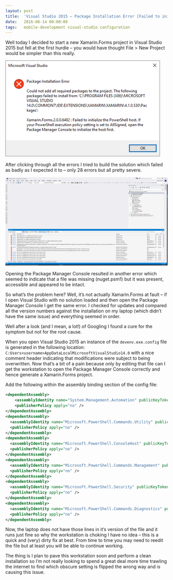 ```yaml
---
layout: post
title:  'Visual Studio 2015 – Package Installation Error [Failed to initialize the PowerShell host]'
date:   2016-06-14 00:00:00
tags:   mobile-development visual-studio configuration
---
```

Well today I decided to start a new Xamarin.Forms project in Visual Studio 2015 but fell at the first hurdle – you would have thought File > New Project would be simpler than this really.

![visual studio package installation error dialog](/assets/images/xamarin-package-installation-error.png)
<!--more-->
After clicking through all the errors I tried to build the solution which failed as badly as I expected it to – only 28 errors but all pretty severe.

![visual studio build errors](/assets/images/xamarin-package-installation-build-errors.png)

Opening the Package Manager Console resulted in another error which seemed to indicate that a file was missing (nuget.psm1) but it was present, accessible and appeared to be intact.

So what’s the problem here? Well, it’s not actually Xamarin.Forms at fault – if I open Visual Studio with no solution loaded and then open the Package Manager Console I get the same error. I checked for updates and compared all the version numbers against the installation on my laptop (which didn’t have the same issue) and everything seemed in order.

Well after a look (and I mean, a lot!) of Googling I found a cure for the symptom but not for the root cause.

When you open Visual Studio 2015 an instance of the `devenv.exe.config` file is generated in the following location: `C:Users<username>AppDataLocalMicrosoftVisualStudio14.0` with a nice comment header indicating that modifications were subject to being overwritten. Now that’s a bit of a pain because only by editing that file can I get the workstation to open the Package Manager Console correctly and hence generate a Xamarin.Forms project.

Add the following within the assembly binding section of the config file:
```xml
<dependentAssembly>
    <assemblyIdentity name="System.Management.Automation" publicKeyToken="31bf3856ad364e35" />
    <publisherPolicy apply="no" />
</dependentAssembly>
<dependentAssembly>
  <assemblyIdentity name="Microsoft.PowerShell.Commands.Utility" publicKeyToken="31bf3856ad364e35" />
  <publisherPolicy apply="no" />
</dependentAssembly>
<dependentAssembly>
  <assemblyIdentity name="Microsoft.PowerShell.ConsoleHost" publicKeyToken="31bf3856ad364e35" />
  <publisherPolicy apply="no" />
</dependentAssembly>
<dependentAssembly>
  <assemblyIdentity name="Microsoft.PowerShell.Commands.Management" publicKeyToken="31bf3856ad364e35" />
  <publisherPolicy apply="no" />
</dependentAssembly>
<dependentAssembly>
  <assemblyIdentity name="Microsoft.PowerShell.Security" publicKeyToken="31bf3856ad364e35" />
  <publisherPolicy apply="no" />
</dependentAssembly>
<dependentAssembly>
  <assemblyIdentity name="Microsoft.PowerShell.Commands.Diagnostics" publicKeyToken="31bf3856ad364e35" />
  <publisherPolicy apply="no" />
</dependentAssembly>
```
Now, the laptop does not have those lines in it’s version of the file and it runs just fine so why the workstation is choking I have no idea – this is a quick and (very) dirty fix at best. From time to time you may need to reedit the file but at least you will be able to continue working.

The thing is I plan to pave this workstation soon and perform a clean installation so I’m not really looking to spend a great deal more time trawling the internet to find which obscure setting is flipped the wrong way and is causing this issue.